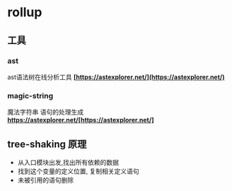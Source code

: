 # rollup


## 工具
### ast
ast语法树在线分析工具  **[https://astexplorer.net/](https://astexplorer.net/)**


### magic-string
魔法字符串 语句的处理生成 **https://astexplorer.net/[https://astexplorer.net/]**

## tree-shaking 原理
- 从入口模块出发,找出所有依赖的数据
- 找到这个变量的定义位置, 复制相关定义语句
- 未被引用的语句删除